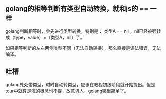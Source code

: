 
## golang的相等判断有类型自动转换，就和js的 == 一样
golang判断相等时，会先进行类型转换，特别是： 类型A == nil ，nil已经被强转成（type，value）=（类型A，nil）了。

如果相等判断的左右两侧类型不同（无法自动转换），那么直接是语法错误，无法编译。

## 吐槽
golang处处带类型，时时自动转类型，应该在教程初级阶段就开始提出。但是tour中就算是浅的概念也不提，故意坑人，golang哪里简单了。